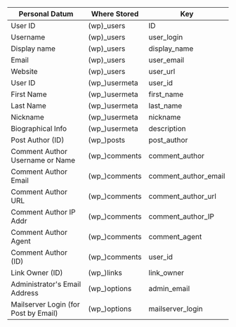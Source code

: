 | Personal Datum                       | Where Stored  | Key                  |
|--------------------------------------|---------------|----------------------|
| User ID                              | (wp)_users    | ID                   |
| Username                             | (wp)_users    | user_login           |
| Display name                         | (wp)_users    | display_name         |
| Email                                | (wp)_users    | user_email           |
| Website                              | (wp)_users    | user_url             |
| User ID                              | (wp_)usermeta | user_id              |
| First Name                           | (wp_)usermeta | first_name           |
| Last Name                            | (wp_)usermeta | last_name            |
| Nickname                             | (wp_)usermeta | nickname             |
| Biographical Info                    | (wp_)usermeta | description          |
| Post Author (ID)                     | (wp_)posts    | post_author          |
| Comment Author Username or Name      | (wp_)comments | comment_author       |
| Comment Author Email                 | (wp_)comments | comment_author_email |
| Comment Author URL                   | (wp_)comments | comment_author_url   |
| Comment Author IP Addr               | (wp_)comments | comment_author_IP    |
| Comment Author Agent                 | (wp_)comments | comment_agent        |
| Comment Author (ID)                  | (wp_)comments | user_id              |
| Link Owner (ID)                      | (wp_)links    | link_owner           |
| Administrator's Email Address        | (wp_)options  | admin_email          |
| Mailserver Login (for Post by Email) | (wp_)options  | mailserver_login     |
